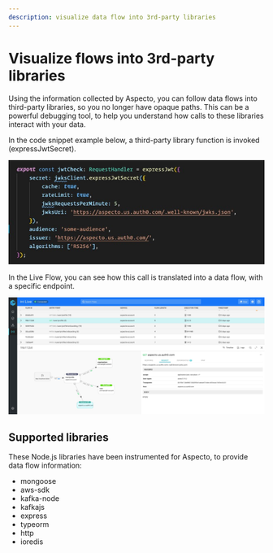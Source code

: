 ```yaml
---
description: visualize data flow into 3rd-party libraries
---
```


# Visualize flows into 3rd-party libraries

Using the information collected by Aspecto, you can follow data flows into third-party libraries, so you no longer have opaque paths.  This can be a powerful debugging tool, to help you understand how calls to these libraries interact  with your data. 

In the code snippet example below, a third-party library function is invoked \(expressJwtSecret\).

![](../../.gitbook/assets/3rd-pty-flow-snippet.jpeg)

In the Live Flow, you can see how this call is translated into a  data flow, with a specific endpoint.

![](../../.gitbook/assets/3rd-pty-flow-example.jpeg)

## Supported libraries

These Node.js libraries have been instrumented for  Aspecto, to provide data flow information:

* mongoose
* aws-sdk 
* kafka-node 
* kafkajs 
* express 
* typeorm 
* http 
* ioredis


